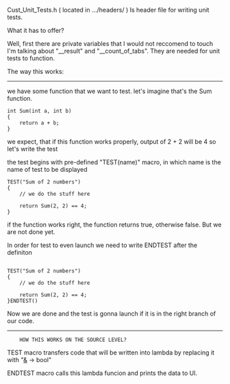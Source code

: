 Cust_Unit_Tests.h ( located in .../headers/ ) Is header file for writing unit tests.

What it has to offer?

Well, first there are private variables that I would not reccomend to touch
I'm talking about "__result" and "__count_of_tabs".
They are needed for unit tests to function.

The way this works:

--------------------------------------------------------------------------------

we have some function that we want to test.
let's imagine that's the Sum function.

~~~~~~~~~~~~~~~~~~~~~~~~~~~~~~~~~~~~~~~~~~~~~~~~~~~~~~~~~~~~~~~~~~~~~~~~~~~~~~~~
int Sum(int a, int b)
{
	return a + b;
}

~~~~~~~~~~~~~~~~~~~~~~~~~~~~~~~~~~~~~~~~~~~~~~~~~~~~~~~~~~~~~~~~~~~~~~~~~~~~~~~~

we expect, that if this function works properly, output of 2 + 2 will be 4
so let's write the test

the test begins with pre-defined "TEST(name)" macro, in which name is the
name of test to be displayed

~~~~~~~~~~~~~~~~~~~~~~~~~~~~~~~~~~~~~~~~~~~~~~~~~~~~~~~~~~~~~~~~~~~~~~~~~~~~~~~~
TEST("Sum of 2 numbers")
{
	// we do the stuff here
	
	return Sum(2, 2) == 4;
}

~~~~~~~~~~~~~~~~~~~~~~~~~~~~~~~~~~~~~~~~~~~~~~~~~~~~~~~~~~~~~~~~~~~~~~~~~~~~~~~~

if the function works right, the function returns true, otherwise false.
But we are not done yet.

In order for test to even launch we need to write ENDTEST after the definiton

~~~~~~~~~~~~~~~~~~~~~~~~~~~~~~~~~~~~~~~~~~~~~~~~~~~~~~~~~~~~~~~~~~~~~~~~~~~~~~~~

TEST("Sum of 2 numbers")
{
	// we do the stuff here

	return Sum(2, 2) == 4;
}ENDTEST()

~~~~~~~~~~~~~~~~~~~~~~~~~~~~~~~~~~~~~~~~~~~~~~~~~~~~~~~~~~~~~~~~~~~~~~~~~~~~~~~~

Now we are done and the test is gonna launch if it is in the right branch of
our code.

--------------------------------------------------------------------------------

		HOW THIS WORKS ON THE SOURCE LEVEL?

TEST macro transfers code that will be written into lambda by replacing it
with "[&]() -> bool"

ENDTEST macro calls this lambda funcion and prints the data to UI.
